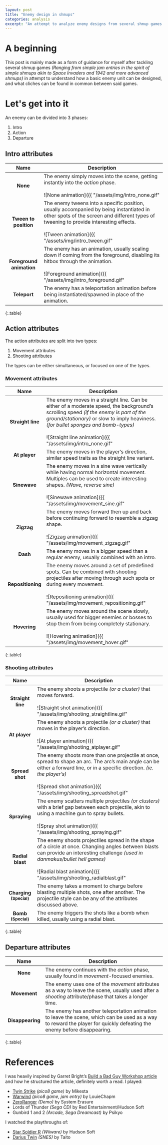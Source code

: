 ```yaml
---
layout: post
title: "Enemy design in shmups"
categories: analysis
excerpt: "An attempt to analyze enemy designs from several shmup games and write them down in a detailed manner!"
---
```


# A beginning
This post is mainly made as a form of guidance for myself after tackling several shmup games *(Ranging from simple jam entries in the spirit of simple shmups akin to Space Invaders and 1942 and more advanced shmups)* in attempt to understand how a basic enemy unit can be designed, and what cliches can be found in common between said games.

# Let's get into it
An enemy can be divided into 3 phases:
1. Intro
2. Action
3. Departure

## Intro attributes

| Name | Description |
| :-------------: | ------------- |
| **None** | The enemy simply moves into the scene, getting instantly into the *action* phase. <br><br> ![None animation]({{ "/assets/img/intro_none.gif" | relative_url }}) <br> <sub>*A forward moving enemy, no intro animation*</sub> |
| **Tween to position** | The enemy tweens into a specific position, usually accompanied by being instantiated in other spots of the screen and different types of tweening to provide interesting effects. <br><br> ![Tween animation]({{ "/assets/img/intro_tween.gif" | relative_url }}) <br> <sub>*An enemy tweening to position, linear interpolation and easing in-out*</sub> |
| **Foreground animation** | The enemy has an animation, usually scaling down if coming from the foreground, disabling its hitbox through the animation. <br><br> ![Foreground animation]({{ "/assets/img/intro_foreground.gif" | relative_url }}) <br> <sub>*An enemy coming from the foreground, done with 2 tweens*</sub> |
| **Teleport** | The enemy has a teleportation animation before being instantiated/spawned in place of the animation. |
{:.table}

## Action attributes
The action attributes are split into two types:
1. Movement attributes
2. Shooting attributes

The types can be either simultaneous, or focused on one of the types.

### Movement attributes

| Name | Description |
| :-------------: | ------------- |
| **Straight line** | The enemy moves in a straight line. Can be either of a moderate speed, the background’s scrolling speed *(if the enemy is part of the ground/stationary)* or slow to imply heaviness. *(for bullet sponges and bomb-types)* <br><br> ![Straight line animation]({{ "/assets/img/intro_none.gif" | relative_url }}) <br> <sub>*An enemy moving in a straight line*</sub> |
| **At player** | The enemy moves in the player’s direction, similar speed traits as the straight line variant. |
| **Sinewave** | The enemy moves in a sine wave vertically while having normal horizontal movement. Multiples can be used to create interesting shapes. *(Wave, reverse sine)* <br><br> ![Sinewave animation]({{ "/assets/img/movement_sine.gif" | relative_url }}) <br> <sub>*Enemies moving in a sine wave, one then multiple*</sub> |
| **Zigzag** | The enemy moves forward then up and back before continuing forward to resemble a zigzag shape. <br><br> ![Zigzag animation]({{ "/assets/img/movement_zigzag.gif" | relative_url }}) <br> <sub>*An enemy moving in a downwards zigzag*</sub> |
| **Dash** | The enemy moves in a bigger speed than a regular enemy, usually combined with an intro. |
| **Repositioning** | The enemy moves around a set of predefined spots. Can be combined with shooting projectiles after moving through such spots or during every movement. <br><br> ![Repositioning animation]({{ "/assets/img/movement_repositioning.gif" | relative_url }}) <br> <sub>*An enemy repositioning across various spots, shooting after stopping at selected times*</sub> |
| **Hovering** | The enemy moves around the scene slowly, usually used for bigger enemies or bosses to stop them from being completely stationary. <br><br> ![Hovering animation]({{ "/assets/img/movement_hover.gif" | relative_url }}) <br> <sub>*The closest approximation to such a behavior with a small enemy*</sub> |
{:.table}

### Shooting attributes

| Name | Description |
| :-------------: | ------------- |
| **Straight line** | The enemy shoots a projectile *(or a cluster)* that moves forward. <br><br> ![Straight shot animation]({{ "/assets/img/shooting_straightline.gif" | relative_url }}) <br> <sub>*An enemy shooting forward*</sub> |
| **At player** | The enemy shoots a projectile *(or a cluster)* that moves in the player’s direction. <br><br> ![At player animation]({{ "/assets/img/shooting_atplayer.gif" | relative_url }}) <br> <sub>*An enemy shooting a cluster in the player’s direction*</sub> |
| **Spread shot** | The enemy shoots more than one projectile at once, spread to shape an arc. The arc’s main angle can be either a forward line, or in a specific direction. *(ie. the player’s)* <br><br> ![Spread shot animation]({{ "/assets/img/shooting_spreadshot.gif" | relative_url }}) <br> <sub>*An enemy shooting 3 projectiles*</sub> |
| **Spraying** | The enemy scatters multiple projectiles *(or clusters)* with a brief gap between each projectile, akin to using a machine gun to spray bullets. <br><br> ![Spray shot animation]({{ "/assets/img/shooting_spraying.gif" | relative_url }}) <br> <sub>*An enemy spraying 5 projectiles*</sub> |
| **Radial blast** | The enemy shoots projectiles spread in the shape of a circle at once. Changing angles between blasts can provide an interesting challenge *(used in danmakus/bullet hell games)* <br><br> ![Radial blast animation]({{ "/assets/img/shooting_radialblast.gif" | relative_url }}) <br> <sub>*An enemy shooting 10 projectiles in a circle*</sub> |
| **Charging <sub>(Special)</sub>** | The enemy takes a moment to charge before blasting multiple shots, one after another. The projectile style can be any of the attributes discussed above. |
| **Bomb <br><sub>(Special)</sub>** | The enemy triggers the shots like a bomb when killed, usually using a radial blast. |
{:.table}

## Departure attributes

| Name | Description |
| :-------------: | ------------- |
| **None** | The enemy continues with the *action* phase, usually found in *movement*-focused enemies. |
| **Movement** | The enemy uses one of the *movement* attributes as a way to leave the scene, usually used after a *shooting* attribute/phase that takes a longer time. |
| **Disappearing** | The enemy has another teleportation animation to leave the scene, which can be used as a way to reward the player for quickly defeating the enemy before disappearing. |
{:.table}

# References
I was heavily inspired by Garret Bright’s [Build a Bad Guy Workshop article](https://www.gamedeveloper.com/design/build-a-bad-guy-workshop---designing-enemies-for-retro-games) and how he structured the article, definitely worth a read.
I played:
- [Twin Strike](https://www.lexaloffle.com/bbs/?tid=43453) *(pico8 game)* by Mikesta
- [Warwind](https://louiechapm.itch.io/warwind) *(pico8 game, jam entry)* by LouieChapm
- [ZeroRanger](https://se-made.com/zeroranger.html) *(Demo)* by System Erasure
- Lords of Thunder *(Sega CD)* by Red Entertainment/Hudson Soft
- Gunbird 1 and 2 *(Arcade, Sega Dreamcast)* by Psikyo

I watched the playthroughs of:
- [Star Soldier R](https://www.youtube.com/watch?v=yZRBxNcLQuk) *(Wiiware)* by Hudson Soft
- [Darius Twin](https://youtu.be/9OjfHqxdNjA) *(SNES)* by Taito
